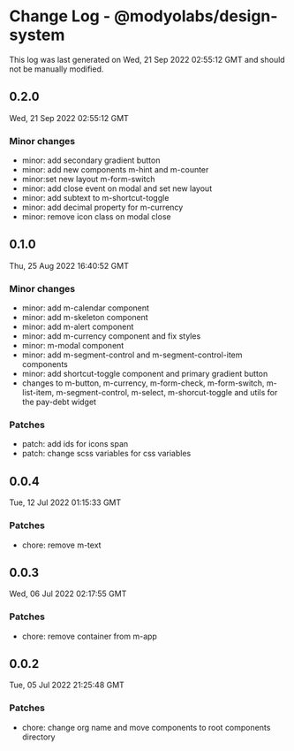 # Change Log - @modyolabs/design-system

This log was last generated on Wed, 21 Sep 2022 02:55:12 GMT and should not be manually modified.

## 0.2.0
Wed, 21 Sep 2022 02:55:12 GMT

### Minor changes

- minor: add secondary gradient button 
- minor: add new components m-hint and m-counter
- minor:set new layout m-form-switch
- minor: add close event on modal and set new layout
- minor: add subtext to m-shortcut-toggle
- minor: add decimal property for m-currency
- minor: remove icon class on modal close

## 0.1.0
Thu, 25 Aug 2022 16:40:52 GMT

### Minor changes

- minor: add m-calendar component
- minor: add m-skeleton component
- minor: add m-alert component
- minor: add m-currency component and fix styles
- minor: m-modal component
- minor: add m-segment-control and m-segment-control-item components
- minor: add shortcut-toggle component and primary gradient button
- changes to m-button, m-currency, m-form-check, m-form-switch, m-list-item, m-segment-control, m-select, m-shorcut-toggle and utils for the pay-debt widget

### Patches

- patch: add ids for icons span
- patch: change scss variables for css variables

## 0.0.4
Tue, 12 Jul 2022 01:15:33 GMT

### Patches

- chore: remove m-text

## 0.0.3
Wed, 06 Jul 2022 02:17:55 GMT

### Patches

- chore: remove container from m-app

## 0.0.2
Tue, 05 Jul 2022 21:25:48 GMT

### Patches

- chore: change org name and move components to root components directory

